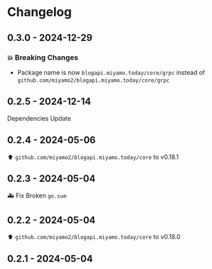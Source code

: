 # Changelog

## 0.3.0 - 2024-12-29

### 💥 Breaking Changes

- Package name is now `blogapi.miyamo.today/core/grpc` instead of `github.com/miyamo2/blogapi.miyamo.today/core/grpc`

## 0.2.5 - 2024-12-14

Dependencies Update

## 0.2.4 - 2024-05-06

⬆️ `github.com/miyamo2/blogapi.miyamo.today/core` to v0.18.1

## 0.2.3 - 2024-05-04

🚑️ Fix Broken `go.sum`

## 0.2.2 - 2024-05-04

⬆️ `github.com/miyamo2/blogapi.miyamo.today/core` to v0.18.0

## 0.2.1 - 2024-05-04
